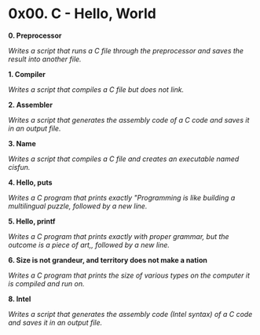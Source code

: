 # 0x00. C - Hello, World

**0. Preprocessor**

*Writes a script that runs a C file through the preprocessor and saves the result into another file.*

**1. Compiler**

*Writes a script that compiles a C file but does not link.*

**2. Assembler**

*Writes a script that generates the assembly code of a C code and saves it in an output file.*

**3. Name**

*Writes a script that compiles a C file and creates an executable named cisfun.*

**4. Hello, puts**

*Writes a C program that prints exactly "Programming is like building a multilingual puzzle, followed by a new line.*

**5. Hello, printf**

*Writes a C program that prints exactly with proper grammar, but the outcome is a piece of art,, followed by a new line.*

**6. Size is not grandeur, and territory does not make a nation**

*Writes a C program that prints the size of various types on the computer it is compiled and run on.*

**8. Intel**

*Writes a script that generates the assembly code (Intel syntax) of a C code and saves it in an output file.*
